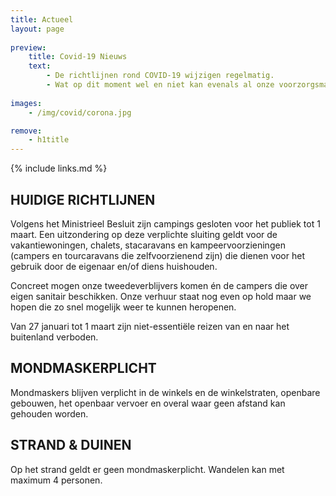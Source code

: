 ```yaml
---
title: Actueel
layout: page
    
preview:
    title: Covid-19 Nieuws
    text:
        - De richtlijnen rond COVID-19 wijzigen regelmatig. 
        - Wat op dit moment wel en niet kan evenals al onze voorzorgsmaatregelen en richtlijnen zetten we graag op een rijtje.
        
images: 
    - /img/covid/corona.jpg

remove:
    - h1title
---
```


{% include links.md %}

## HUIDIGE RICHTLIJNEN
Volgens het Ministrieel Besluit zijn campings gesloten voor het publiek tot 1 maart. Een uitzondering op deze verplichte sluiting geldt voor de vakantiewoningen, chalets, stacaravans en kampeervoorzieningen (campers en tourcaravans die zelfvoorzienend zijn) die dienen voor het gebruik door de eigenaar en/of diens huishouden.

Concreet mogen onze tweedeverblijvers komen én de campers die over eigen sanitair beschikken. Onze verhuur staat nog even op hold maar we hopen die zo snel mogelijk weer te kunnen heropenen.

Van 27 januari tot 1 maart zijn niet-essentiële reizen van en naar het buitenland verboden.
 

## MONDMASKERPLICHT
Mondmaskers blijven verplicht in de winkels en de winkelstraten, openbare gebouwen,  het openbaar vervoer en overal waar geen afstand kan gehouden worden.


## STRAND & DUINEN
Op het strand geldt er geen mondmaskerplicht. Wandelen kan met maximum 4 personen.
